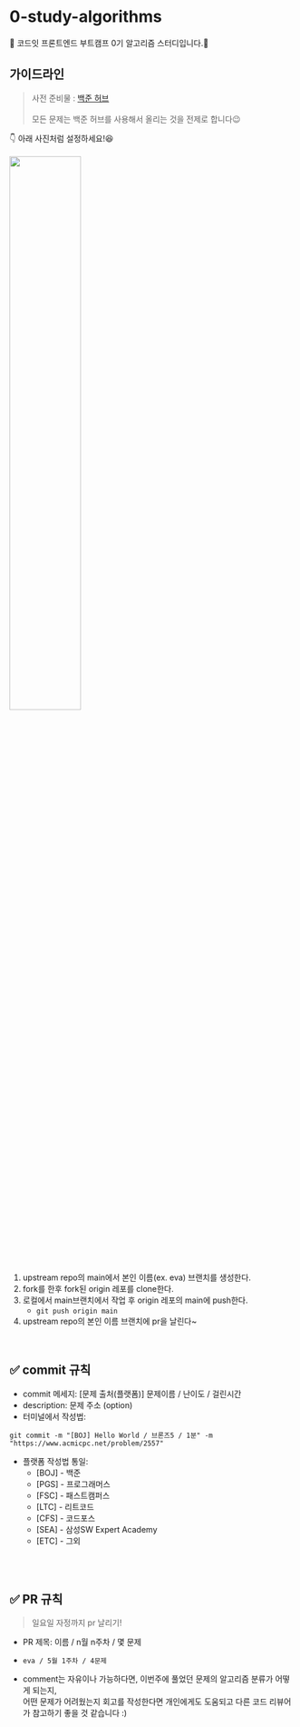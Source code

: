 # 0-study-algorithms
💜 코드잇 프론트엔드 부트캠프 0기 알고리즘 스터디입니다.💜

## 가이드라인
<blockquote>사전 준비물 : <a href="https://chrome.google.com/webstore/detail/%EB%B0%B1%EC%A4%80%ED%97%88%EB%B8%8Cbaekjoonhub/ccammcjdkpgjmcpijpahlehmapgmphmk?hl=ko">백준 허브</a><br> <br>
모든 문제는 백준 허브를 사용해서 올리는 것을 전제로 합니다😉
</blockquote>

👇 아래 사진처럼 설정하세요!😆
<br><br>
<img src="https://user-images.githubusercontent.com/81355590/229982626-bc2b3740-e23c-4004-a2c4-4b296c0f7048.png" width="50%"></img>
<br>

1. upstream repo의 main에서 본인 이름(ex. eva) 브랜치를 생성한다.
2. fork를 한후 fork된 origin 레포를 clone한다.
4. 로컬에서 main브랜치에서 작업 후 origin 레포의 main에 push한다. 
     - `git push origin main`
5. upstream repo의 본인 이름 브랜치에 pr을 날린다~
<br>

## ✅ commit 규칙
- commit 메세지: [문제 출처(플랫폼)] 문제이름 / 난이도 / 걸린시간 
- description: 문제 주소 (option)
- 터미널에서 작성법: 
```
git commit -m "[BOJ] Hello World / 브론즈5 / 1분" -m "https://www.acmicpc.net/problem/2557"
```
- 플랫폼 작성법 통일: 
  * [BOJ] - 백준 
  * [PGS] - 프로그래머스
  * [FSC] - 패스트캠퍼스
  * [LTC] - 리트코드
  * [CFS] - 코드포스
  * [SEA] - 삼성SW Expert Academy
  * [ETC] - 그외
 
<br><br>

## ✅ PR 규칙
<blockquote> 일요일 자정까지 pr 날리기! </blockquote>

- PR 제목: 이름 / n월 n주차 / 몇 문제
-  ```eva / 5월 1주차 / 4문제 ```

-  comment는 자유이나 가능하다면, 이번주에 풀었던 문제의 알고리즘 분류가 어떻게 되는지, <br> 어떤 문제가 어려웠는지 회고를 작성한다면 개인에게도 도움되고 다른 코드 리뷰어가 참고하기 좋을 것 같습니다 :)

